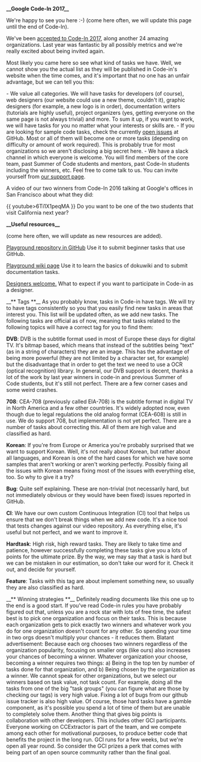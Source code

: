  **\_\_Google Code-In 2017\_\_**

We're happy to see you here :-) (come here often, we will update
this page until the end of Code-In).

We've been [accepted to Code-In
2017](https://opensource.googleblog.com/2017/10/welcoming-25-mentor-organizations-for.html),
along another 24 amazing organizations. Last year was fantastic by all
possibly metrics and we're really excited about being invited again.

Most likely you came here so see what kind of tasks we have. Well, we
cannot show you the actual list as they will be published in Code-in's
website when the time comes, and it's important that no one has an
unfair advantage, but we can tell you this:

\- We value all categories. We will have tasks for developers (of
course), web designers (our website could use a new theme, couldn't
it), graphic designers (for example, a new logo is in order),
documentation writers (tutorials are highly useful), project organizers
(yes, getting everyone on the same page is not always trivial) and more.
To sum it up, if you want to work, we will have tasks for you no matter
what your interests or skills are. - If you are looking for sample
code tasks, check the currently [open
issues](https://github.com/CCExtractor/ccextractor/issues) at
GitHub. Most or all of them will become one or more tasks (depending on
difficulty or amount of work required). This is probably true for most
organizations so we aren't disclosing a big secret here. - We have
a slack channel in which everyone is welcome. You will find members of
the core team, past Summer of Code students and mentors, past Code-In
students including the winners, etc. Feel free to come talk to us. You
can invite yourself from [our support
page](public/general/support).

A video of our two winners from Code-In 2016 talking at Google's
offices in San Francisco about what they did:

{{ youtube\>6Ti1X1peqMA }}  Do you want to be one of the two
students that visit California next year?

 **\_\_Useful resources\_\_**

(come here often, we will update as new resources are added).

[Playground repository in
GitHub](https://github.com/CCExtractor/ccextractor-codein-playground/)
Use it to submit beginner tasks that use GitHub.

[Playground wiki
page](https://playground.ccextractor.org/) Use it to
learn the basics of dokuwiki and to submit documentation tasks.

[Designers
welcome.](https://ccextractor.org/public/codein/google_code-in_2017_code-in_for_designers)
What to expect if you want to participate in Code-in as a designer.

\_\_** Tags **\_\_ As you probably know, tasks in Code-in have
tags. We will try to have tags consistently so you that you easily find
new tasks in areas that interest you. This list will be updated often,
as we add new tasks. The following tasks are official as of now, meaning
that tasks related to the following topics will have a correct tag for
you to find them:

 **DVB**: DVB is the subtitle format used in most of Europe these
        days for digital TV. It's bitmap based, which means that
        instead of the subtitles being "text" (as in a string of
        characters) they are an image. This has the advantage of being
        more powerful (they are not limited by a character set, for
        example) but the disadvantage that in order to get the text we
        need to use a OCR (optical recognition) library. In general, our
        DVB support is decent, thanks a lot of the work by last year
        winners in code-in and previous Summer of Code students, but
        it's still not perfect. There are a few corner cases and some
        weird crashes.

<!-- -->

 **708**: CEA-708 (previously called EIA-708) is the subtitle
        format in digital TV in North America and a few other countries.
        It's widely adopted now, even though due to legal regulations
        the old analog format (CEA-608) is still in use. We do support
        708, but implementation is not yet perfect. There are a number
        of tasks about correcting this. All of them are high value and
        classified as hard.

<!-- -->

 **Korean**: If you're from Europe or America you're probably
        surprised that we want to support Korean. Well, it's not really
        about Korean, but rather about all languages, and Korean is one
        of the hard cases for which we have some samples that aren't
        working or aren't working perfectly. Possibly fixing all the
        issues with Korean means fixing most of the issues with
        everything else, too. So why to give it a try?

<!-- -->

 **Bug**: Quite self explaining. These are non-trivial (not
        necessarily hard, but not immediately obvious or they would have
        been fixed) issues reported in GitHub.

<!-- -->

 **CI**: We have our own custom Continuous Integration (CI) tool
        that helps us ensure that we don't break things when we add new
        code. It's a nice tool that tests changes against our video
        repository. As everything else, it's useful but not perfect,
        and we want to improve it.

<!-- -->

 **Hardtask**: High risk, high reward tasks. They are likely to
        take time and patience, however successfully completing these
        tasks give you a lots of points for the ultimate prize. By the
        way, we may say that a task is hard but we can be mistaken in
        our estimation, so don't take our word for it. Check it out,
        and decide for yourself.

<!-- -->

 **Feature**: Tasks with this tag are about implement something
        new, so usually they are also classified as hard.

\_\_** Winning strategies **\_\_ Definitely reading documents
like this one up to the end is a good start. If you've read Code-in
rules you have probably figured out that, unless you are a rock star
with lots of free time, the safest best is to pick one organization and
focus on their tasks. This is because each organization gets to pick
exactly two winners and whatever work you do for one organization
doesn't count for any other. So spending your time in two orgs doesn't
multiply your chances - it reduces them. Blatant advertisement:
Because each org chooses two winners regardless of the organization
popularity, focusing on smaller orgs (like ours) also increases your
chances of becoming a winner. Whatever organization your choose,
becoming a winner requires two things: a) Being in the top ten by number
of tasks done for that organization, and b) Being chosen by the
organization as a winner. We cannot speak for other organizations,
but we select our winners based on task value, not task count. For
example, doing all the tasks from one of the big "task groups" (you
can figure what are those by checking our tags) is very high value.
Fixing a lot of bugs from our github issue tracker is also high value.
Of course, those hard tasks have a gamble component, as it's possible
you spend a lot of time of them but are unable to completely solve
them. Another thing that gives big points is collaboration with
other developers. This includes other GCI participants. Everyone working
on CCExtractor is part of the team, and we compete among each other for
motivational purposes, to produce better code that benefits the project
in the long run. GCI runs for a few weeks, but we're open all year
round. So consider the GCI prizes a perk that comes with being part of
an open source community rather than the final goal.
